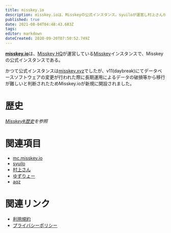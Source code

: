```yaml
---
title: misskey.io
description: misskey.ioは、Misskeyの公式インスタンス。syuiloが運営し村上さんがサーバー資源を提供する。
published: true
date: 2021-08-04T04:48:43.683Z
tags: 
editor: markdown
dateCreated: 2020-09-20T07:50:52.749Z
---
```


[**misskey.io**](https://misskey.io)は、[Misskey HQ](/group/misskeyhq)が運営している[Misskey](/software/misskey)インスタンスで、Misskeyの公式インスタンスである。

かつて公式インスタンスは[misskey.xyz](/instances/misskey_xyz)でしたが、v11(daybreak)にてデータベースソフトウェアの変更が行われた際に長期運用によるデータの破損等から移行が難しいと判断されたためMisskey.ioが新規に開設されました。

# 歴史
*[Misskey#歴史](/software/misskey)を参照*


# 関連項目
- [mc.misskey.io](/mc_misskey_io)
- [syuilo](/persons/syuilo)
- [村上さん](/persons/aureoleark)
- [ゆずりょー](/persons/yuzuryo61)
- [aqz](/persons/aqz)

# 関連リンク
- [利用規約](https://github.com/MisskeyIO/policy)
- [プライバシーポリシー](https://github.com/MisskeyIO/policy)